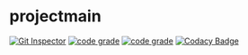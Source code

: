 # projectmain
[![Git Inspector](https://github.com/Kumararun1999/projectmain/actions/workflows/gitinspector.yml/badge.svg)](https://github.com/Kumararun1999/projectmain/actions/workflows/gitinspector.yml)
[![code grade](https://www.code-inspector.com/project/25273/score/svg)](https://frontend.code-inspector.com/public/project/25273/projectmain/dashboard)
[![code grade](https://www.code-inspector.com/project/25273/status/svg)](https://frontend.code-inspector.com/public/project/25273/projectmain/dashboard)
[![Codacy Badge](https://app.codacy.com/project/badge/Grade/34493ec67e17475682783b8de37977ac)](https://www.codacy.com/gh/Kumararun1999/projectmain/dashboard?utm_source=github.com&amp;utm_medium=referral&amp;utm_content=Kumararun1999/projectmain&amp;utm_campaign=Badge_Grade)
